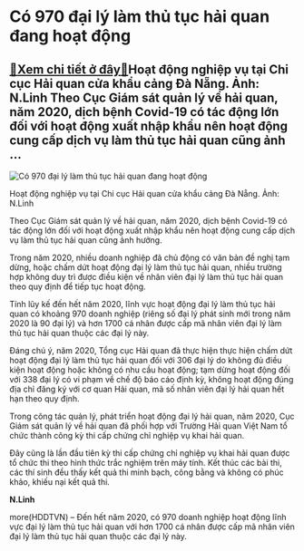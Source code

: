 Có 970 đại lý làm thủ tục hải quan đang hoạt động
=================================================

[:gift:Xem chi tiết ở đây:gift:](https://hddtvn.com/co-970-dai-ly-lam-thu-tuc-hai-quan-dang-hoat-dong/)Hoạt động nghiệp vụ tại Chi cục Hải quan cửa khẩu cảng Đà Nẵng. Ảnh: N.Linh Theo Cục Giám sát quản lý về hải quan, năm 2020, dịch bệnh Covid-19 có tác động lớn đối với hoạt động xuất nhập khẩu nên hoạt động cung cấp dịch vụ làm thủ tục hải quan cũng ảnh …
---------------------------------------------------------------------------------------------------------------------------------------------------------------------------------------------------------------------------------------------------------------





![Có 970 đại lý làm thủ tục hải quan đang hoạt động](https://hddtvn.com/wp-content/uploads/2021/01/5920_IMG_7014.jpg "Có 970 đại lý làm thủ tục hải quan đang hoạt động")


Hoạt động nghiệp vụ tại Chi cục Hải quan cửa khẩu cảng Đà Nẵng. Ảnh: N.Linh



Theo Cục Giám sát quản lý về hải quan, năm 2020, dịch bệnh Covid-19 có tác động lớn đối với hoạt động xuất nhập khẩu nên hoạt động cung cấp dịch vụ làm thủ tục hải quan cũng ảnh hưởng.


Trong năm 2020, nhiều doanh nghiệp đã chủ động có văn bản đề nghị tạm dừng, hoặc chấm dứt hoạt động đại lý làm thủ tục hải quan, nhiều trường hợp không duy trì được điều kiện về nhân viên đại lý làm thủ tục hải quan theo quy định để tiếp tục hoạt động.


Tính lũy kế đến hết năm 2020, lĩnh vực hoạt động đại lý làm thủ tục hải quan có khoảng 970 doanh nghiệp (riêng số đại lý phát sinh mới trong năm 2020 là 90 đại lý) và hơn 1700 cá nhân được cấp mã nhân viên đại lý làm thủ tục hải quan thuộc các đại lý này.


Đáng chú ý, năm 2020, Tổng cục Hải quan đã thực hiện thực hiện chấm dứt hoạt động đại lý làm thủ tục hải quan đối với 306 đại lý do không đủ điều kiện hoạt động hoặc không có nhu cầu hoạt động; tạm dừng hoạt động đối với 338 đại lý có vi phạm về chế độ báo cáo định kỳ, không hoạt động đúng địa chỉ đăng ký với cơ quan Hải quan, mã số nhân viên đại lý hải quan hết hạn theo quy định.


Trong công tác quản lý, phát triển hoạt động đại lý hải quan, năm 2020, Cục Giám sát quản lý về hải quan đã phối hợp với Trường Hải quan Việt Nam tổ chức thành công kỳ thi cấp chứng chỉ nghiệp vụ khai hải quan.


Đây cũng là lần đầu tiên kỳ thi cấp chứng chỉ nghiệp vụ khai hải quan được tổ chức thi theo hình thức trắc nghiệm trên máy tính. Kết thúc các bài thi, các thí sinh đều thấy kết quả thi minh bạch, công bằng và không có phúc khảo, khiếu nại kết quả thi.




**N.Linh**



more(HDDTVN) – Đến hết năm 2020, có 970 doanh nghiệp hoạt động lĩnh vực đại lý làm thủ tục hải quan với hơn 1700 cá nhân được cấp mã nhân viên đại lý làm thủ tục hải quan thuộc các đại lý này.

